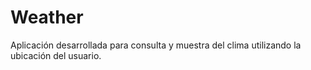 # Weather
Aplicación desarrollada para consulta y muestra del clima utilizando la ubicación del usuario.
